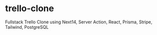 # trello-clone
Fullstack Trello Clone using Next14, Server Action, React, Prisma, Stripe, Tailwind, PostgreSQL
